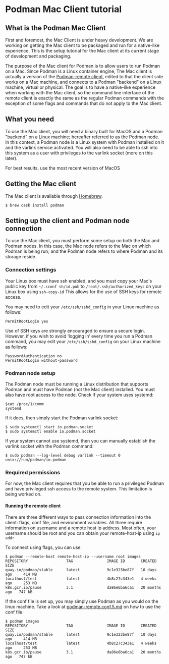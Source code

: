 # Podman Mac Client tutorial

## What is the Podman Mac Client

First and foremost, the Mac Client is under heavy development. We are working on getting the
Mac client to be packaged and run for a native-like experience. This is the setup tutorial
for the Mac client at its current stage of development and packaging.

The purpose of the Mac client for Podman is to allow users to run Podman on a Mac. Since Podman is a Linux
container engine, The Mac client is actually a version of the [Podman-remote client](remote_client.md),
edited to that the client side works on a Mac machine, and connects to a Podman "backend" on a Linux
machine, virtual or physical. The goal is to have a native-like experience when working with the Mac
client, so the command line interface of the remote client is exactly the same as the regular Podman
commands with the exception of some flags and commands that do not apply to the Mac client.

## What you need

To use the Mac client, you will need a binary built for MacOS and a Podman "backend" on a Linux machine;
hereafter referred to as the Podman node. In this context, a Podman node is a Linux system with Podman
installed on it and the varlink service activated.  You will also need to be able to ssh into this
system as a user with privileges to the varlink socket (more on this later).

For best results, use the most recent version of MacOS

## Getting the Mac client
The Mac client is available through [Homebrew](https://brew.sh/).
```
$ brew cask install podman
```

## Setting up the client and Podman node connection

To use the Mac client, you must perform some setup on both the Mac and Podman nodes. In this case,
the Mac node refers to the Mac on which Podman is being run; and the Podman node refers to where
Podman and its storage reside.

### Connection settings
Your Linux box must have ssh enabled, and you must copy your Mac's public key from `~/.sconf sh/id.pub` to
`/root/.ssh/authorized_keys` on your Linux box using `ssh-copy-id` This allows for the use of SSH keys
for remote access.

You may need to edit your `/etc/ssh/sshd_config` in your Linux machine as follows:
```
PermitRootLogin yes
```

Use of SSH keys are strongly encouraged to ensure a secure login. However, if you wish to avoid ‘logging in’ every
time you run a Podman command, you may edit your `/etc/ssh/sshd_config` on your Linux machine as follows:
```
PasswordAuthentication no
PermitRootLogin without-password
```

### Podman node setup
The Podman node must be running a Linux distribution that supports Podman and must have Podman (not the Mac
client) installed. You must also have root access to the node. Check if your system uses systemd:
```
$cat /proc/1/comm
systemd
```
If it does, then simply start the Podman varlink socket:
```
$ sudo systemctl start io.podman.socket
$ sudo systemctl enable io.podman.socket
```

If your system cannot use systemd, then you can manually establish the varlink socket with the Podman
command:
```
$ sudo podman --log-level debug varlink --timeout 0  unix://run/podman/io.podman
```

### Required permissions
For now, the Mac client requires that you be able to run a privileged Podman and have privileged ssh
access to the remote system.  This limitation is being worked on.

#### Running the remote client
There are three different ways to pass connection information into the client: flags, conf file, and
environment variables. All three require information on username and a remote host ip address. Most often,
your username should be root and you can obtain your remote-host-ip using `ip addr`

To connect using flags, you can use
```
$ podman --remote-host remote-host-ip --username root images
REPOSITORY                 TAG               IMAGE ID       CREATED         SIZE
quay.io/podman/stable      latest            9c1e323be87f   10 days ago     414 MB
localhost/test             latest            4b8c27c343e1   4 weeks ago     253 MB
k8s.gcr.io/pause           3.1               da86e6ba6ca1   20 months ago   747 kB
```
If the conf file is set up, you may simply use Podman as you would on the linux machine. Take a look at
[podman-remote.conf.5.md](https://github.com/containers/libpod/blob/master/docs/podman-remote.conf.5.md) on how to use the conf file:

```
$ podman images
REPOSITORY                 TAG               IMAGE ID       CREATED         SIZE
quay.io/podman/stable      latest            9c1e323be87f   10 days ago     414 MB
localhost/test             latest            4b8c27c343e1   4 weeks ago     253 MB
k8s.gcr.io/pause           3.1               da86e6ba6ca1   20 months ago   747 kB
```
